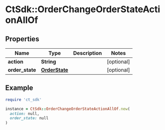 # CtSdk::OrderChangeOrderStateActionAllOf

## Properties

| Name | Type | Description | Notes |
| ---- | ---- | ----------- | ----- |
| **action** | **String** |  | [optional] |
| **order_state** | [**OrderState**](OrderState.md) |  | [optional] |

## Example

```ruby
require 'ct_sdk'

instance = CtSdk::OrderChangeOrderStateActionAllOf.new(
  action: null,
  order_state: null
)
```

